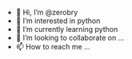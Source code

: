 - 👋 Hi, I’m @zerobry
- 👀 I’m interested in python
- 🌱 I’m currently learning python
- 💞️ I’m looking to collaborate on ...
- 📫 How to reach me ...

<!---
zerobry/zerobry is a ✨ special ✨ repository because its `README.md` (this file) appears on your GitHub profile.
You can click the Preview link to take a look at your changes.
--->
